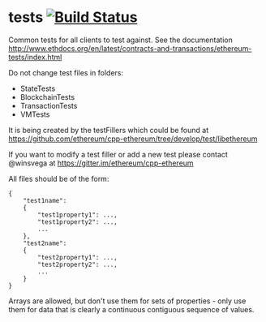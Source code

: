 tests   [![Build Status](https://travis-ci.org/ethereum/tests.svg?branch=develop)](https://travis-ci.org/ethereum/tests)
=====

Common tests for all clients to test against. See the documentation http://www.ethdocs.org/en/latest/contracts-and-transactions/ethereum-tests/index.html

Do not change test files in folders: 
* StateTests
* BlockchainTests
* TransactionTests 
* VMTests

It is being created by the testFillers which could be found at https://github.com/ethereum/cpp-ethereum/tree/develop/test/libethereum

If you want to modify a test filler or add a new test please contact @winsvega at https://gitter.im/ethereum/cpp-ethereum



All files should be of the form:

```
{
	"test1name":
	{
		"test1property1": ...,
		"test1property2": ...,
		...
	},
	"test2name":
	{
		"test2property1": ...,
		"test2property2": ...,
		...
	}
}
```

Arrays are allowed, but don't use them for sets of properties - only use them for data that is clearly a continuous contiguous sequence of values.

